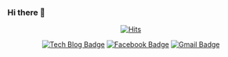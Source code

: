 ### Hi there 👋

<div align=center>
	
[![Hits](https://hits.seeyoufarm.com/api/count/incr/badge.svg?url=https%3A%2F%2Fgithub.com%2Fgracelove91)](https://hits.seeyoufarm.com)

</div>


<div align=center>

[![Tech Blog Badge](http://img.shields.io/badge/-Tech%20blog-black?style=flat-square&logo=github&link=https://gracelove91.tistory.com)](https://gracelove91.tistory.com)
[![Facebook Badge](https://img.shields.io/badge/facebook-1877f2?style=flat-square&logo=facebook&logoColor=white&link=https://www.facebook.com/profile.php?id=100039157392742)](https://www.facebook.com/profile.php?id=100039157392742) </span>
[![Gmail Badge](https://img.shields.io/badge/Gmail-d14836?style=flat-square&logo=Gmail&logoColor=white&link=mailto:govlmo91@gmail.com)](mailto:govlmo91@gmail.com)

</div>
